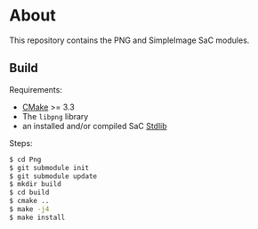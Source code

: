 About
=====

This repository contains the PNG and SimpleImage SaC modules.

Build
-----

Requirements:
 * [CMake](https://cmake.org/) >= 3.3
 * The `libpng` library
 * an installed and/or compiled SaC [Stdlib](https://github.com/SacBase/Stdlib)

 Steps:

```sh
$ cd Png
$ git submodule init
$ git submodule update
$ mkdir build
$ cd build
$ cmake ..
$ make -j4
$ make install
```
